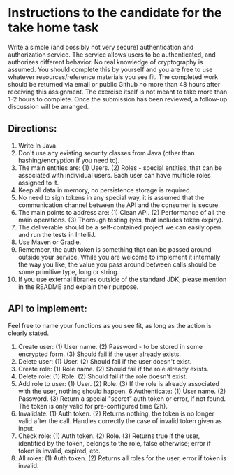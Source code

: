 # Instructions to the candidate for the take home task

Write a simple (and possibly not very secure) authentication and authorization service. The service allows users to be authenticated, and authorizes different behavior. No real knowledge of cryptography is assumed. You should complete this by yourself and you are free to use whatever resources/reference materials you see fit. The completed work should be returned via email or public Github no more than 48 hours after receiving this assignment. The exercise itself is not meant to take more than 1-2 hours to complete. Once the submission has been reviewed, a follow-up discussion will be arranged.

## Directions:

1. Write In Java.
2. Don't use any existing security classes from Java (other than hashing/encryption if you need to).
3. The main entities are:
    (1) Users.
    (2) Roles - special entities, that can be associated with individual users. Each user can have multiple roles assigned to it.
4. Keep all data in memory, no persistence storage is required.
5. No need to sign tokens in any special way, it is assumed that the communication channel between the API and the consumer is secure.
6. The main points to address are:
    (1) Clean API.
    (2) Performance of all the main operations.
    (3) Thorough testing (yes, that includes token expiry).
7. The deliverable should be a self-contained project we can easily open and run the tests in IntelliJ.
8. Use Maven or Gradle.
9. Remember, the auth token is something that can be passed around outside your service. While you are welcome to implement it internally the way you like, the value you pass around between calls should be some primitive type, long or string.
10. If you use external libraries outside of the standard JDK, please mention in the README and explain their purpose.

## API to implement:

Feel free to name your functions as you see fit, as long as the action is clearly stated.

1. Create user:
    (1) User name.
    (2) Password - to be stored in some encrypted form.
    (3) Should fail if the user already exists.
2. Delete user:
    (1) User.
    (2) Should fail if the user doesn't exist.
3. Create role:
    (1) Role name.
    (2) Should fail if the role already exists.
4. Delete role:
    (1) Role.
    (2) Should fail if the role doesn't exist.
5. Add role to user:
    (1) User.
    (2) Role.
    (3) If the role is already associated with the user, nothing should happen.
6.Authenticate:
    (1) User name.
    (2) Password.
    (3) Return a special "secret" auth token or error, if not found. The token is only valid for pre-configured time (2h).
7. Invalidate:
    (1) Auth token.
    (2) Returns nothing, the token is no longer valid after the call. Handles correctly the case of invalid token given as input.
8. Check role:
    (1) Auth token.
    (2) Role.
    (3) Returns true if the user, identified by the token, belongs to the role, false otherwise; error if token is invalid, expired, etc.
9. All roles:
    (1) Auth token.
    (2) Returns all roles for the user, error if token is invalid.
